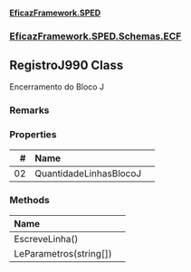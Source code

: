 #### [EficazFramework.SPED](EficazFrameworkSPED.md 'EficazFramework SPED')
### [EficazFramework.SPED.Schemas.ECF](EficazFramework.SPED.Schemas.ECF.md 'EficazFramework.SPED.Schemas.ECF')

## RegistroJ990 Class

Encerramento do Bloco J

### Remarks
### Properties

| # | Name | |
| ---: | :--- | :--- |
| 02 | QuantidadeLinhasBlocoJ |  |
### Methods

| Name | |
| :--- | :--- |
| EscreveLinha() |  |
| LeParametros(string[]) |  |
